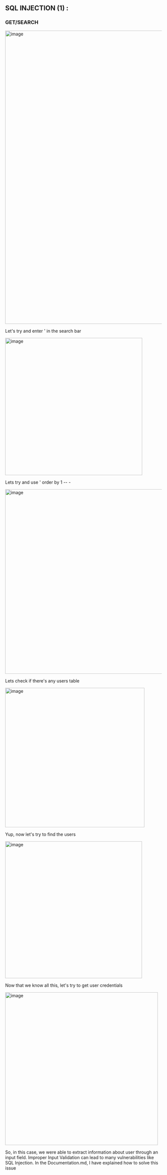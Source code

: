 ## SQL INJECTION (1) :

### GET/SEARCH

<img width="942" alt="image" src="https://github.com/user-attachments/assets/156d738b-cda2-456c-b791-e6bd67ec5d70">


 Let's try and enter ' in the search bar 
 

<img width="441" alt="image" src="https://github.com/user-attachments/assets/b15f2e1e-eaec-4353-bc3b-1750dd3b0640">


Lets try and use ' order by 1 -- -


<img width="593" alt="image" src="https://github.com/user-attachments/assets/ef1604ac-9eed-42cf-8c70-7c328b06f5e6">


Lets check if there's any users table


<img width="448" alt="image" src="https://github.com/user-attachments/assets/920635fd-988c-4171-b43b-57ad9d596499">


Yup, now let's try to find the users


<img width="440" alt="image" src="https://github.com/user-attachments/assets/75e2ee06-b078-4aa7-b146-655b286f73bd">


Now that we know all this, let's try to get user credentials


<img width="491" alt="image" src="https://github.com/user-attachments/assets/690f6738-7686-4382-980d-2d8b13c096f1">


So, in this case, we were able to extract information about user through an input field. Improper Input Validation can lead to many vulnerabilities like SQL Injection. In the Documentation.md, I have explained how to solve this issue
